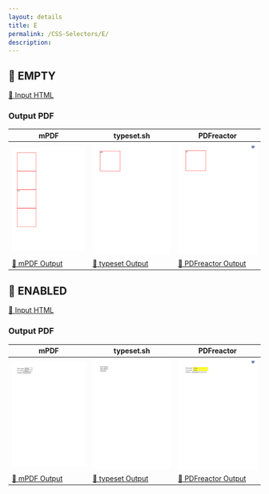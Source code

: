 ```yaml
---
layout: details
title: E
permalink: /CSS-Selectors/E/
description: 
---
```




## 🔬 EMPTY

[📄 Input HTML](https://raw.githubusercontent.com/azettl/compare.html2pdf.tools/master//html/CSS%20Selectors/E/empty.html)

### Output PDF

| mPDF | typeset.sh | PDFreactor |
|---------|---------|---------|
| ![mPDF Preview](mpdf__html_CSS_Selectors_E_empty.html.png) | ![typeset Preview](typeset__html_CSS_Selectors_E_empty.html.png) | ![PDFreactor Preview](pdfreactor__html_CSS_Selectors_E_empty.html.png) |
| [📕 mPDF Output](mpdf__html_CSS_Selectors_E_empty.html.pdf) | [📕 typeset Output](typeset__html_CSS_Selectors_E_empty.html.pdf) | [📕 PDFreactor Output](pdfreactor__html_CSS_Selectors_E_empty.html.pdf) |

## 🔬 ENABLED

[📄 Input HTML](https://raw.githubusercontent.com/azettl/compare.html2pdf.tools/master//html/CSS%20Selectors/E/enabled.html)

### Output PDF

| mPDF | typeset.sh | PDFreactor |
|---------|---------|---------|
| ![mPDF Preview](mpdf__html_CSS_Selectors_E_enabled.html.png) | ![typeset Preview](typeset__html_CSS_Selectors_E_enabled.html.png) | ![PDFreactor Preview](pdfreactor__html_CSS_Selectors_E_enabled.html.png) |
| [📕 mPDF Output](mpdf__html_CSS_Selectors_E_enabled.html.pdf) | [📕 typeset Output](typeset__html_CSS_Selectors_E_enabled.html.pdf) | [📕 PDFreactor Output](pdfreactor__html_CSS_Selectors_E_enabled.html.pdf) |



